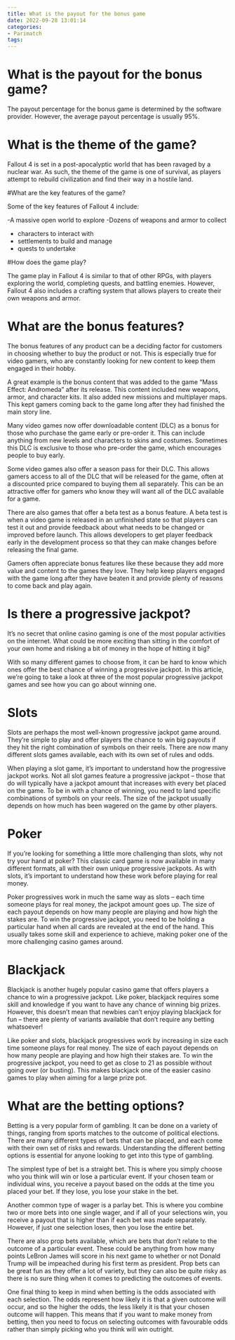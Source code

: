 ```yaml
---
title: What is the payout for the bonus game
date: 2022-09-28 13:01:14
categories:
- Parimatch
tags:
---
```



#  What is the payout for the bonus game?

The payout percentage for the bonus game is determined by the software provider. However, the average payout percentage is usually 95%.

#  What is the theme of the game?

Fallout 4 is set in a post-apocalyptic world that has been ravaged by a nuclear war. As such, the theme of the game is one of survival, as players attempt to rebuild civilization and find their way in a hostile land.

#What are the key features of the game?

Some of the key features of Fallout 4 include:

-A massive open world to explore
-Dozens of weapons and armor to collect
- characters to interact with
- settlements to build and manage
- quests to undertake

#How does the game play?

The game play in Fallout 4 is similar to that of other RPGs, with players exploring the world, completing quests, and battling enemies. However, Fallout 4 also includes a crafting system that allows players to create their own weapons and armor.

#  What are the bonus features?

The bonus features of any product can be a deciding factor for customers in choosing whether to buy the product or not. This is especially true for video gamers, who are constantly looking for new content to keep them engaged in their hobby.

A great example is the bonus content that was added to the game “Mass Effect: Andromeda” after its release. This content included new weapons, armor, and character kits. It also added new missions and multiplayer maps. This kept gamers coming back to the game long after they had finished the main story line.

Many video games now offer downloadable content (DLC) as a bonus for those who purchase the game early or pre-order it. This can include anything from new levels and characters to skins and costumes. Sometimes this DLC is exclusive to those who pre-order the game, which encourages people to buy early.

Some video games also offer a season pass for their DLC. This allows gamers access to all of the DLC that will be released for the game, often at a discounted price compared to buying them all separately. This can be an attractive offer for gamers who know they will want all of the DLC available for a game.

There are also games that offer a beta test as a bonus feature. A beta test is when a video game is released in an unfinished state so that players can test it out and provide feedback about what needs to be changed or improved before launch. This allows developers to get player feedback early in the development process so that they can make changes before releasing the final game.

Gamers often appreciate bonus features like these because they add more value and content to the games they love. They help keep players engaged with the game long after they have beaten it and provide plenty of reasons to come back and play again.

#  Is there a progressive jackpot?

It’s no secret that online casino gaming is one of the most popular activities on the internet. What could be more exciting than sitting in the comfort of your own home and risking a bit of money in the hope of hitting it big?

With so many different games to choose from, it can be hard to know which ones offer the best chance of winning a progressive jackpot. In this article, we’re going to take a look at three of the most popular progressive jackpot games and see how you can go about winning one.

# Slots

Slots are perhaps the most well-known progressive jackpot game around. They’re simple to play and offer players the chance to win big payouts if they hit the right combination of symbols on their reels. There are now many different slots games available, each with its own set of rules and odds.

When playing a slot game, it’s important to understand how the progressive jackpot works. Not all slot games feature a progressive jackpot – those that do will typically have a jackpot amount that increases with every bet placed on the game. To be in with a chance of winning, you need to land specific combinations of symbols on your reels. The size of the jackpot usually depends on how much has been wagered on the game by other players.

# Poker

If you’re looking for something a little more challenging than slots, why not try your hand at poker? This classic card game is now available in many different formats, all with their own unique progressive jackpots. As with slots, it’s important to understand how these work before playing for real money.

Poker progressives work in much the same way as slots – each time someone plays for real money, the jackpot amount goes up. The size of each payout depends on how many people are playing and how high the stakes are. To win the progressive jackpot, you need to be holding a particular hand when all cards are revealed at the end of the hand. This usually takes some skill and experience to achieve, making poker one of the more challenging casino games around.

# Blackjack

Blackjack is another hugely popular casino game that offers players a chance to win a progressive jackpot. Like poker, blackjack requires some skill and knowledge if you want to have any chance of winning big prizes. However, this doesn’t mean that newbies can’t enjoy playing blackjack for fun – there are plenty of variants available that don’t require any betting whatsoever!

Like poker and slots, blackjack progressives work by increasing in size each time someone plays for real money. The size of each payout depends on how many people are playing and how high their stakes are. To win the progressive jackpot, you need to get as close to 21 as possible without going over (or busting). This makes blackjack one of the easier casino games to play when aiming for a large prize pot.

#  What are the betting options?

Betting is a very popular form of gambling. It can be done on a variety of things, ranging from sports matches to the outcome of political elections. There are many different types of bets that can be placed, and each come with their own set of risks and rewards. Understanding the different betting options is essential for anyone looking to get into this type of gambling.

The simplest type of bet is a straight bet. This is where you simply choose who you think will win or lose a particular event. If your chosen team or individual wins, you receive a payout based on the odds at the time you placed your bet. If they lose, you lose your stake in the bet.

Another common type of wager is a parlay bet. This is where you combine two or more bets into one single wager, and if all of your selections win, you receive a payout that is higher than if each bet was made separately. However, if just one selection loses, then you lose the entire bet.

There are also prop bets available, which are bets that don’t relate to the outcome of a particular event. These could be anything from how many points LeBron James will score in his next game to whether or not Donald Trump will be impeached during his first term as president. Prop bets can be great fun as they offer a lot of variety, but they can also be quite risky as there is no sure thing when it comes to predicting the outcomes of events.

One final thing to keep in mind when betting is the odds associated with each selection. The odds represent how likely it is that a given outcome will occur, and so the higher the odds, the less likely it is that your chosen outcome will happen. This means that if you want to make money from betting, then you need to focus on selecting outcomes with favourable odds rather than simply picking who you think will win outright.